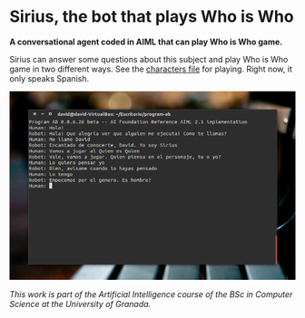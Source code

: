# Sirius, the bot that plays Who is Who
**A conversational agent coded in AIML that can play Who is Who game.**

Sirius can answer some questions about this subject and play Who is Who game in two different ways. See the
[characters file](https://github.com/dvcarrillo/sirius-AI/blob/master/Characters.pdf) for playing.
Right now, it only speaks Spanish.

![sirius-screenshot](https://raw.githubusercontent.com/dvcarrillo/sirius-AI/master/screenshot.png)

*This work is part of the Artificial Intelligence course of the BSc in Computer Science at the University of Granada.*
